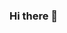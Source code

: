 ### Hi there 👋

<!--
**spalecek/spalecek** is a ✨ _special_ ✨ repository because its `README.md` (this file) appears on your GitHub profile.

Here are some ideas to get you started:

- 🔭 I’m currently working on my Fundies homework
- 🌱 I’m currently learning about function abstraction
- 👯 I’m looking to collaborate on group projects
- 🤔 I’m looking for help with getting better at coding
- 💬 Ask me about geography
- 📫 How to reach me: palecek.s@northeastern.edu
- 😄 Pronouns: she/her
- ⚡ Fun fact: I can name all the countries in the world in less than 10.
-->
